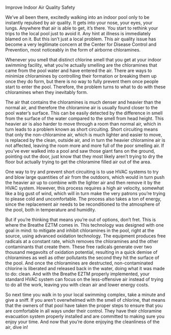 Improve Indoor Air Quality
Safety

We’ve all been there, excitedly walking into an indoor pool only to be instantly repulsed by air quality. It gets into your nose, your eyes, your lungs. Anywhere that air is able to get, it’s there. You start to rethink your trips to the local pool just to avoid it. Any hint at illness is immediately blamed on it. But this isn’t just a local problem. This air quality issue has become a very legitimate concern at the Center for Disease Control and Prevention, most noticeably in the form of airborne chloramines.

Whenever you smell that distinct chlorine smell that you get at your indoor swimming facility, what you’re actually smelling are the chloramines that came from the pool water and have entered the air. There are ways to minimize chloramines by controlling their formation or breaking them up once they do form, but there is no way to fully prevent them once people start to enter the pool. Therefore, the problem turns to what to do with these chloramines when they inevitably form.

The air that contains the chloramines is much denser and heavier than the normal air, and therefore the chloramine air is usually found closer to the pool water’s surface. This can be easily detected by the difference in smell from the surface of the water compared to the smell from head height. This heavier air is also harder to move through a room than normal air, which in turn leads to a problem known as short circuiting. Short circuiting means that only the non-chloramine air, which is much lighter and easier to move, is replaced by the clean, outside air, and in turn the heavier chloramine air is not affected, leaving the room more and more full of the poor smelling air. If you’ve ever walked into a pool and saw those giant fans on the ground, pointing out the door, just know that they most likely aren’t trying to dry the floor but actually trying to get the chloramine filled air out of the area.

One way to try and prevent short circuiting is to use HVAC systems to try and blow large quantities of air from the outdoors, which would in turn push the heavier air up to combine with the lighter air and then remove it by the HVAC system. However, this process requires a high air velocity, somewhat like a big gust of wind, which will in turn make the very patrons you’re trying to please cold and uncomfortable. The process also takes a ton of energy, since the replacement air needs to be reconditioned to the atmosphere of the pool, both in temperature and humidity.

But if you’re thinking that means you’re out of options, don’t fret. This is where the Breathe EZTM comes in. This technology was designed with one goal in mind: to mitigate and inhibit chloramines in the pool, right at the source, using advanced oxidation technology. The equipment produces free radicals at a constant rate, which removes the chloramines and the other contaminants that create them. These free radicals generate over two thousand megavolts of oxidation potential, resulting in a quick demise of chloramines as well as other pollutants the second they hit the surface of the pool. And once the chloramines are destructed, non-contaminated chlorine is liberated and released back in the water, doing what it was made to do: clean. And with the Breathe EZTM properly implemented, your standard HVAC system can focus on the less-offensive air instead of trying to do all the work, leaving you with clean air and lower energy costs.

So next time you walk in to your local swimming complex, take a minute and give a sniff. If you aren’t overwhelmed with the smell of chlorine, that means that the owners of that pool have taken the proper steps to ensure that you are comfortable in all ways under their control. They have their chloramine evacuation system properly installed and are committed to making sure you enjoy your time. And now that you’re done enjoying the cleanliness of the air, dive in!
